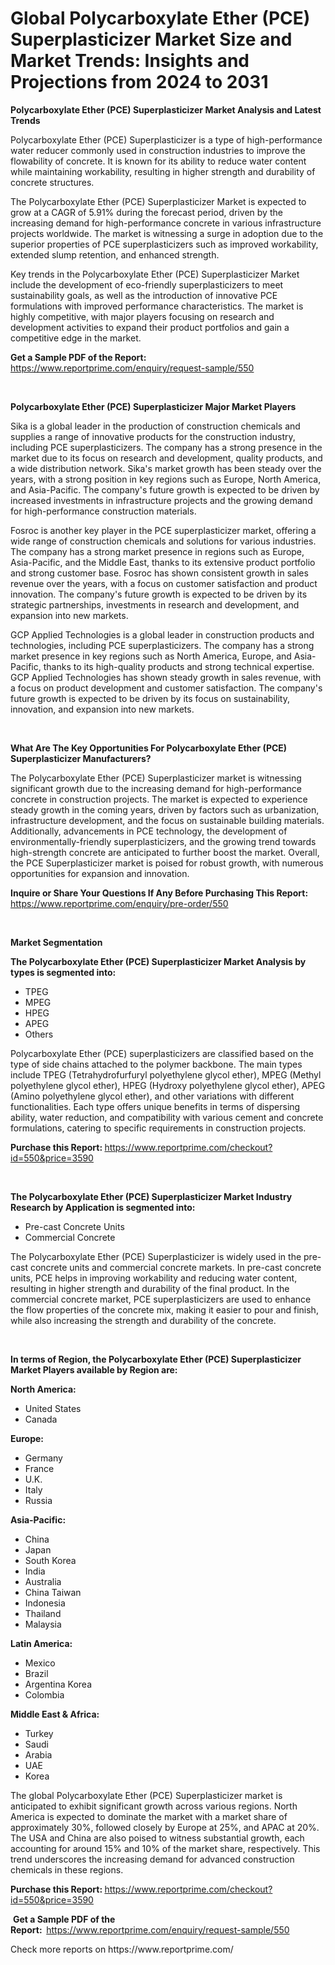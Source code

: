 <p><h1>Global Polycarboxylate Ether (PCE) Superplasticizer Market Size and Market Trends: Insights and Projections from 2024 to 2031</h1></p><p><strong>Polycarboxylate Ether (PCE) Superplasticizer Market Analysis and Latest Trends</strong></p>
<p><p>Polycarboxylate Ether (PCE) Superplasticizer is a type of high-performance water reducer commonly used in construction industries to improve the flowability of concrete. It is known for its ability to reduce water content while maintaining workability, resulting in higher strength and durability of concrete structures.</p><p>The Polycarboxylate Ether (PCE) Superplasticizer Market is expected to grow at a CAGR of 5.91% during the forecast period, driven by the increasing demand for high-performance concrete in various infrastructure projects worldwide. The market is witnessing a surge in adoption due to the superior properties of PCE superplasticizers such as improved workability, extended slump retention, and enhanced strength.</p><p>Key trends in the Polycarboxylate Ether (PCE) Superplasticizer Market include the development of eco-friendly superplasticizers to meet sustainability goals, as well as the introduction of innovative PCE formulations with improved performance characteristics. The market is highly competitive, with major players focusing on research and development activities to expand their product portfolios and gain a competitive edge in the market.</p></p>
<p><strong>Get a Sample PDF of the Report:&nbsp;</strong> <a href="https://www.reportprime.com/enquiry/request-sample/550">https://www.reportprime.com/enquiry/request-sample/550</a></p>
<p>&nbsp;</p>
<p><strong>Polycarboxylate Ether (PCE) Superplasticizer Major Market Players</strong></p>
<p><p>Sika is a global leader in the production of construction chemicals and supplies a range of innovative products for the construction industry, including PCE superplasticizers. The company has a strong presence in the market due to its focus on research and development, quality products, and a wide distribution network. Sika's market growth has been steady over the years, with a strong position in key regions such as Europe, North America, and Asia-Pacific. The company's future growth is expected to be driven by increased investments in infrastructure projects and the growing demand for high-performance construction materials.</p><p>Fosroc is another key player in the PCE superplasticizer market, offering a wide range of construction chemicals and solutions for various industries. The company has a strong market presence in regions such as Europe, Asia-Pacific, and the Middle East, thanks to its extensive product portfolio and strong customer base. Fosroc has shown consistent growth in sales revenue over the years, with a focus on customer satisfaction and product innovation. The company's future growth is expected to be driven by its strategic partnerships, investments in research and development, and expansion into new markets.</p><p>GCP Applied Technologies is a global leader in construction products and technologies, including PCE superplasticizers. The company has a strong market presence in key regions such as North America, Europe, and Asia-Pacific, thanks to its high-quality products and strong technical expertise. GCP Applied Technologies has shown steady growth in sales revenue, with a focus on product development and customer satisfaction. The company's future growth is expected to be driven by its focus on sustainability, innovation, and expansion into new markets.</p></p>
<p>&nbsp;</p>
<p><strong>What Are The Key Opportunities For Polycarboxylate Ether (PCE) Superplasticizer Manufacturers?</strong></p>
<p><p>The Polycarboxylate Ether (PCE) Superplasticizer market is witnessing significant growth due to the increasing demand for high-performance concrete in construction projects. The market is expected to experience steady growth in the coming years, driven by factors such as urbanization, infrastructure development, and the focus on sustainable building materials. Additionally, advancements in PCE technology, the development of environmentally-friendly superplasticizers, and the growing trend towards high-strength concrete are anticipated to further boost the market. Overall, the PCE Superplasticizer market is poised for robust growth, with numerous opportunities for expansion and innovation.</p></p>
<p><strong>Inquire or Share Your Questions If Any Before Purchasing This Report:</strong> <a href="https://www.reportprime.com/enquiry/pre-order/550">https://www.reportprime.com/enquiry/pre-order/550</a></p>
<p>&nbsp;</p>
<p><strong>Market Segmentation</strong></p>
<p><strong>The Polycarboxylate Ether (PCE) Superplasticizer Market Analysis by types is segmented into:</strong></p>
<p><ul><li>TPEG</li><li>MPEG</li><li>HPEG</li><li>APEG</li><li>Others</li></ul></p>
<p><p>Polycarboxylate Ether (PCE) superplasticizers are classified based on the type of side chains attached to the polymer backbone. The main types include TPEG (Tetrahydrofurfuryl polyethylene glycol ether), MPEG (Methyl polyethylene glycol ether), HPEG (Hydroxy polyethylene glycol ether), APEG (Amino polyethylene glycol ether), and other variations with different functionalities. Each type offers unique benefits in terms of dispersing ability, water reduction, and compatibility with various cement and concrete formulations, catering to specific requirements in construction projects.</p></p>
<p><strong>Purchase this Report:&nbsp;</strong><a href="https://www.reportprime.com/checkout?id=550&price=3590">https://www.reportprime.com/checkout?id=550&price=3590</a></p>
<p>&nbsp;</p>
<p><strong>The Polycarboxylate Ether (PCE) Superplasticizer Market Industry Research by Application is segmented into:</strong></p>
<p><ul><li>Pre-cast Concrete Units</li><li>Commercial Concrete</li></ul></p>
<p><p>The Polycarboxylate Ether (PCE) Superplasticizer is widely used in the pre-cast concrete units and commercial concrete markets. In pre-cast concrete units, PCE helps in improving workability and reducing water content, resulting in higher strength and durability of the final product. In the commercial concrete market, PCE superplasticizers are used to enhance the flow properties of the concrete mix, making it easier to pour and finish, while also increasing the strength and durability of the concrete.</p></p>
<p>&nbsp;</p>
<p><strong>In terms of Region, the Polycarboxylate Ether (PCE) Superplasticizer Market Players available by Region are:</strong></p>
<p>
    <p> <strong> North America: </strong>
        <ul>
            <li>United States</li>
            <li>Canada</li>
        </ul>
        </p> 
    <p> <strong> Europe: </strong>
        <ul>
            <li>Germany</li>
            <li>France</li>
            <li>U.K.</li>
            <li>Italy</li>
            <li>Russia</li>
        </ul>
        </p> 
    <p> <strong> Asia-Pacific: </strong>
        <ul>
            <li>China</li>
            <li>Japan</li>
            <li>South Korea</li>
            <li>India</li>
            <li>Australia</li>
            <li>China Taiwan</li>
            <li>Indonesia</li>
            <li>Thailand</li>
            <li>Malaysia</li>
        </ul>
        </p> 
    <p> <strong> Latin America: </strong>
        <ul>
            <li>Mexico</li>
            <li>Brazil</li>
            <li>Argentina Korea</li>
            <li>Colombia</li>
        </ul>
        </p> 
    <p> <strong> Middle East & Africa: </strong>
        <ul>
            <li>Turkey</li>
            <li>Saudi</li>
            <li>Arabia</li>
            <li>UAE</li>
            <li>Korea</li>
        </ul>
    </p>
    </p>
<p><p>The global Polycarboxylate Ether (PCE) Superplasticizer market is anticipated to exhibit significant growth across various regions. North America is expected to dominate the market with a market share of approximately 30%, followed closely by Europe at 25%, and APAC at 20%. The USA and China are also poised to witness substantial growth, each accounting for around 15% and 10% of the market share, respectively. This trend underscores the increasing demand for advanced construction chemicals in these regions.</p></p>
<p><strong>Purchase this Report: </strong><a href="https://www.reportprime.com/checkout?id=550&price=3590">https://www.reportprime.com/checkout?id=550&price=3590</a></p>
<p>&nbsp;<strong>Get a Sample PDF of the Report:&nbsp;&nbsp;</strong><a href="https://www.reportprime.com/enquiry/request-sample/550">https://www.reportprime.com/enquiry/request-sample/550</a></p>
<p><strong></strong></p>
<p>Check more reports on https://www.reportprime.com/</p>